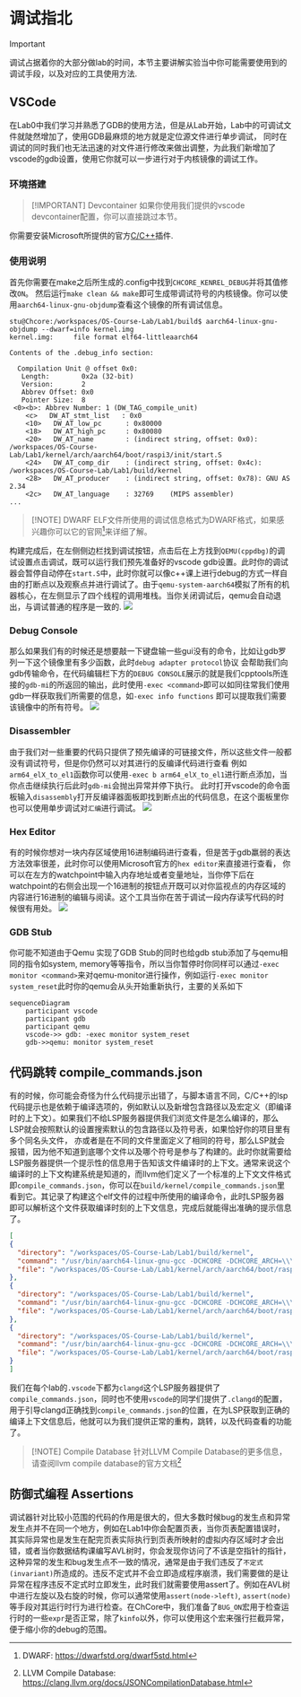 # 调试指北

<!-- toc -->

> [!IMPORTANT]
> 调试占据着你的大部分做lab的时间，本节主要讲解实验当中你可能需要使用到的调试手段，以及对应的工具使用方法.

## VSCode

在Lab0中我们学习并熟悉了GDB的使用方法，但是从Lab开始，Lab中的可调试文件就陡然增加了，使用GDB最麻烦的地方就是定位源文件进行单步调试，
同时在调试的同时我们也无法迅速的对文件进行修改来做出调整，为此我们新增加了vscode的gdb设置，使用它你就可以一步进行对于内核镜像的调试工作。

### 环境搭建

> [!IMPORTANT] Devcontainer
> 如果你使用我们提供的vscode devcontainer配置，你可以直接跳过本节。

你需要安装Microsoft所提供的官方[C/C++](https://marketplace.visualstudio.com/items?itemName=ms-vscode.cpptools-extension-pack)插件.

### 使用说明

首先你需要在make之后所生成的.config中找到`CHCORE_KENREL_DEBUG`并将其值修改`ON`。
然后运行`make clean && make`即可生成带调试符号的内核镜像。你可以使用`aarch64-linux-gnu-objdump`查看这个镜像的所有调试信息。

``` console
stu@Chcore:/workspaces/OS-Course-Lab/Lab1/build$ aarch64-linux-gnu-objdump --dwarf=info kernel.img
kernel.img:     file format elf64-littleaarch64

Contents of the .debug_info section:

  Compilation Unit @ offset 0x0:
   Length:        0x2a (32-bit)
   Version:       2
   Abbrev Offset: 0x0
   Pointer Size:  8
 <0><b>: Abbrev Number: 1 (DW_TAG_compile_unit)
    <c>   DW_AT_stmt_list   : 0x0
    <10>   DW_AT_low_pc      : 0x80000
    <18>   DW_AT_high_pc     : 0x80080
    <20>   DW_AT_name        : (indirect string, offset: 0x0): /workspaces/OS-Course-Lab/Lab1/kernel/arch/aarch64/boot/raspi3/init/start.S
    <24>   DW_AT_comp_dir    : (indirect string, offset: 0x4c): /workspaces/OS-Course-Lab/Lab1/build/kernel
    <28>   DW_AT_producer    : (indirect string, offset: 0x78): GNU AS 2.34
    <2c>   DW_AT_language    : 32769    (MIPS assembler)
...
```

> [!NOTE] DWARF
> ELF文件所使用的调试信息格式为DWARF格式，如果感兴趣你可以它的官网[^DWARF]来详细了解。

构建完成后，在左侧侧边栏找到调试按钮，点击后在上方找到`QEMU(cppdbg)`的调试设置点击调试，既可以运行我们预先准备好的vscode gdb设置。此时你的调试器会暂停自动停在`start.S`中，此时你就可以像c++课上进行debug的方式一样自由的打断点以及观察点并进行调试了。由于`qemu-system-aarch64`模拟了所有的机器核心，在左侧显示了四个线程的调用堆栈。当你关闭调试后，qemu会自动退出，与调试普通的程序是一致的.
![](./assets/vscode-gdb.png)

### Debug Console

那么如果我们有的时候还是想要敲一下键盘输一些gui没有的命令，比如让gdb罗列一下这个镜像里有多少函数，此时`debug adapter protocol`协议
会帮助我们向gdb传输命令，在代码编辑栏下方的`DEBUG CONSOLE`展示的就是我们cpptools所连接的`gdb-mi`的所返回的输出，此时使用`-exec <command>`即可以如同往常我们使用gdb一样获取我们所需要的信息，如`-exec info functions` 即可以提取我们需要该镜像中的所有符号。
![](./assets/vscode-console.png)

### Disassembler

由于我们对一些重要的代码只提供了预先编译的可链接文件，所以这些文件一般都没有调试符号，但是你仍然可以对其进行的反编译代码进行查看
例如`arm64_elX_to_el1`函数你可以使用`-exec b arm64_elX_to_el1`进行断点添加，当你点击继续执行后此时`gdb-mi`会抛出异常并停下执行。
此时打开vscode的命令面板输入`disassembly`打开反编译器面板即找到断点出的代码信息，在这个面板里你也可以使用单步调试对`汇编`进行调试。
![](./assets/vscode-disassembly.png)

### Hex Editor

有的时候你想对一块内存区域使用16进制编码进行查看，但是苦于gdb羸弱的表达方法效率很差，此时你可以使用Microsoft官方的`hex editor`来直接进行查看，
你可以在左方的watchpoint中输入内存地址或者变量地址，当你停下后在watchpoint的右侧会出现一个16进制的按钮点开既可以对你监视点的内存区域的
内容进行16进制的编辑与阅读。这个工具当你在苦于调试一段内存读写代码的时候很有用处。
![](./assets/vscode-hex.png)

### GDB Stub

你可能不知道由于Qemu 实现了GDB Stub的同时也给gdb stub添加了与qemu相同的指令如system, memory等等指令，所以当你暂停时你同样可以通过`-exec monitor <command>`来对qemu-monitor进行操作，例如运行`-exec monitor system_reset`此时你的qemu会从头开始重新执行，主要的关系如下

```mermaid
sequenceDiagram
    participant vscode
    participant gdb
    participant qemu
    vscode->> gdb: -exec monitor system_reset
    gdb->>qemu: monitor system_reset

```

## 代码跳转 compile_commands.json

有的时候，你可能会奇怪为什么代码提示出错了，与脚本语言不同，C/C++的lsp代码提示也是依赖于编译选项的，例如默认以及新增包含路径以及宏定义（即编译时的上下文）。如果我们不给LSP服务器提供我们浏览文件是怎么编译的，那么LSP就会按照默认的设置搜索默认的包含路径以及符号表，如果恰好你的项目里有多个同名头文件，
亦或者是在不同的文件里面定义了相同的符号，那么LSP就会报错，因为他不知道到底哪个文件以及哪个符号是参与了构建的。此时你就需要给LSP服务器提供一个提示性的信息用于告知该文件编译时的上下文。通常来说这个编译时的上下文构建系统是知道的，而llvm他们定义了一个标准的上下文文件格式即`compile_commands.json`，你可以在`build/kernel/compile_commands.json`里看到它。其记录了构建这个elf文件的过程中所使用的编译命令，此时LSP服务器即可以解析这个文件获取编译时刻的上下文信息，完成后就能得出准确的提示信息了。

```json
[
{
  "directory": "/workspaces/OS-Course-Lab/Lab1/build/kernel",
  "command": "/usr/bin/aarch64-linux-gnu-gcc -DCHCORE -DCHCORE_ARCH=\\\"aarch64\\\" -DCHCORE_ARCH_AARCH64 -DCHCORE_ASLR -DCHCORE_CROSS_COMPILE=\\\"aarch64-linux-gnu-\\\" -DCHCORE_KERNEL_DEBUG -DCHCORE_KERNEL_ENABLE_QEMU_VIRTIO_NET -DCHCORE_PLAT=\\\"raspi3\\\" -DCHCORE_PLAT_RASPI3 -DCHCORE_SUBPLAT=\\\"\\\" -DLOG_LEVEL=2 -I/workspaces/OS-Course-Lab/Lab1/kernel/include -I/workspaces/OS-Course-Lab/Lab1/kernel/user-include -I/workspaces/OS-Course-Lab/Lab1/kernel/include/arch/aarch64 -I/workspaces/OS-Course-Lab/Lab1/kernel/include/arch/aarch64/plat/raspi3 -I/workspaces/OS-Course-Lab/Lab1/kernel/arch/aarch64/boot/raspi3/include  -g   -Og -g -Wall -Werror -Wno-unused-variable -Wno-unused-function -nostdinc -ffreestanding -march=armv8-a+nofp -fno-pic -fno-pie -mcmodel=large -o CMakeFiles/kernel.img.dir/arch/aarch64/boot/raspi3/init/mmu.c.obj   -c /workspaces/OS-Course-Lab/Lab1/kernel/arch/aarch64/boot/raspi3/init/mmu.c",
  "file": "/workspaces/OS-Course-Lab/Lab1/kernel/arch/aarch64/boot/raspi3/init/mmu.c"
},
{
  "directory": "/workspaces/OS-Course-Lab/Lab1/build/kernel",
  "command": "/usr/bin/aarch64-linux-gnu-gcc -DCHCORE -DCHCORE_ARCH=\\\"aarch64\\\" -DCHCORE_ARCH_AARCH64 -DCHCORE_ASLR -DCHCORE_CROSS_COMPILE=\\\"aarch64-linux-gnu-\\\" -DCHCORE_KERNEL_DEBUG -DCHCORE_KERNEL_ENABLE_QEMU_VIRTIO_NET -DCHCORE_PLAT=\\\"raspi3\\\" -DCHCORE_PLAT_RASPI3 -DCHCORE_SUBPLAT=\\\"\\\" -DLOG_LEVEL=2 -I/workspaces/OS-Course-Lab/Lab1/kernel/include -I/workspaces/OS-Course-Lab/Lab1/kernel/user-include -I/workspaces/OS-Course-Lab/Lab1/kernel/include/arch/aarch64 -I/workspaces/OS-Course-Lab/Lab1/kernel/include/arch/aarch64/plat/raspi3 -I/workspaces/OS-Course-Lab/Lab1/kernel/arch/aarch64/boot/raspi3/include  -g   -Og -g -Wall -Werror -Wno-unused-variable -Wno-unused-function -nostdinc -ffreestanding -march=armv8-a+nofp -fno-pic -fno-pie -mcmodel=large -o CMakeFiles/kernel.img.dir/arch/aarch64/boot/raspi3/init/init_c.c.obj   -c /workspaces/OS-Course-Lab/Lab1/kernel/arch/aarch64/boot/raspi3/init/init_c.c",
  "file": "/workspaces/OS-Course-Lab/Lab1/kernel/arch/aarch64/boot/raspi3/init/init_c.c"
},
{
  "directory": "/workspaces/OS-Course-Lab/Lab1/build/kernel",
  "command": "/usr/bin/aarch64-linux-gnu-gcc -DCHCORE -DCHCORE_ARCH=\\\"aarch64\\\" -DCHCORE_ARCH_AARCH64 -DCHCORE_ASLR -DCHCORE_CROSS_COMPILE=\\\"aarch64-linux-gnu-\\\" -DCHCORE_KERNEL_DEBUG -DCHCORE_KERNEL_ENABLE_QEMU_VIRTIO_NET -DCHCORE_PLAT=\\\"raspi3\\\" -DCHCORE_PLAT_RASPI3 -DCHCORE_SUBPLAT=\\\"\\\" -DLOG_LEVEL=2 -I/workspaces/OS-Course-Lab/Lab1/kernel/include -I/workspaces/OS-Course-Lab/Lab1/kernel/user-include -I/workspaces/OS-Course-Lab/Lab1/kernel/include/arch/aarch64 -I/workspaces/OS-Course-Lab/Lab1/kernel/include/arch/aarch64/plat/raspi3 -I/workspaces/OS-Course-Lab/Lab1/kernel/arch/aarch64/boot/raspi3/include  -g   -Og -g -Wall -Werror -Wno-unused-variable -Wno-unused-function -nostdinc -ffreestanding -march=armv8-a+nofp -fno-pic -fno-pie -mcmodel=large -o CMakeFiles/kernel.img.dir/arch/aarch64/boot/raspi3/peripherals/uart.c.obj   -c /workspaces/OS-Course-Lab/Lab1/kernel/arch/aarch64/boot/raspi3/peripherals/uart.c",
  "file": "/workspaces/OS-Course-Lab/Lab1/kernel/arch/aarch64/boot/raspi3/peripherals/uart.c"
}
]

```

我们在每个lab的`.vscode`下都为`clangd`这个LSP服务器提供了`compile_commands.json`，同时也不使用`vscode`的同学们提供了`.clangd`的配置，用于引导clangd正确找到`compile_commands.json`的位置，在为LSP获取到正确的编译上下文信息后，他就可以为我们提供正常的重构，跳转，以及代码查看的功能了。

> [!NOTE] Compile Database
> 针对LLVM Compile Database的更多信息，请查阅llvm compile database的官方文档[^compile_database]

## 防御式编程 Assertions

调试器针对比较小范围的代码的作用是很大的，但大多数时候bug的发生点和异常发生点并不在同一个地方，例如在Lab1中你会配置页表，当你页表配置错误时，其实际异常也是发生在配完页表实际执行到页表所映射的虚拟内存区域时才会出错，或者当你数据结构课编写AVL树时，你会发现你访问了不该是空指针的指针，这种异常的发生和bug发生点不一致的情况，通常是由于我们违反了`不定式(invariant)`所造成的。违反不定式并不会立即造成程序崩溃，我们需要做的是让异常在程序违反不定式时立即发生，此时我们就需要使用assert了。例如在AVL树中进行左旋以及右旋的时候，你可以通常使用`assert(node->left)`, `assert(node)`等手段对其运行时行为进行检查。在ChCore中，我们准备了`BUG_ON`宏用于检查运行时的一些`expr`是否正常，除了`kinfo`以外，你可以使用这个宏来强行拦截异常，便于缩小你的debug的范围。

[^DWARF]: DWARF: <https://dwarfstd.org/dwarf5std.html>
[^compile_database]: LLVM Compile Database: <https://clang.llvm.org/docs/JSONCompilationDatabase.html>
